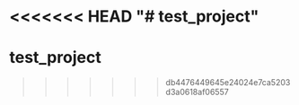 <<<<<<< HEAD
"# test_project" 
=======
# test_project
>>>>>>> db4476449645e24024e7ca5203d3a0618af06557
